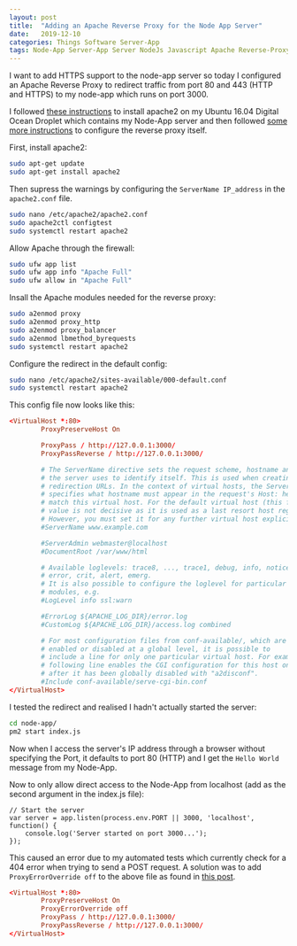 ```yaml
---
layout: post
title:  "Adding an Apache Reverse Proxy for the Node App Server"
date:   2019-12-10
categories: Things Software Server-App
tags: Node-App Server-App Server NodeJs Javascript Apache Reverse-Proxy
---
```


I want to add HTTPS support to the node-app server so today I configured an Apache Reverse Proxy to redirect traffic from port 80 and 443 (HTTP and HTTPS) to my node-app which runs on port 3000.

<!--more-->

I followed [these instructions][DO-LAMP] to install apache2 on my Ubuntu 16.04 Digital Ocean Droplet which contains my Node-App server and then followed [some more instructions][DO-instructions] to configure the reverse proxy itself.

First, install apache2:

```sh
sudo apt-get update
sudo apt-get install apache2
```

Then supress the warnings by configuring the `ServerName IP_address` in the `apache2.conf` file.

```sh
sudo nano /etc/apache2/apache2.conf
sudo apache2ctl configtest
sudo systemctl restart apache2
```

Allow Apache through the firewall:

```sh
sudo ufw app list
sudo ufw app info "Apache Full"
sudo ufw allow in "Apache Full"
```

Insall the Apache modules needed for the reverse proxy:

```sh
sudo a2enmod proxy
sudo a2enmod proxy_http
sudo a2enmod proxy_balancer
sudo a2enmod lbmethod_byrequests
sudo systemctl restart apache2
```

Configure the redirect in the default config:

```sh
sudo nano /etc/apache2/sites-available/000-default.conf
sudo systemctl restart apache2
```

This config file now looks like this:
```conf
<VirtualHost *:80>
        ProxyPreserveHost On

        ProxyPass / http://127.0.0.1:3000/
        ProxyPassReverse / http://127.0.0.1:3000/

        # The ServerName directive sets the request scheme, hostname and port that
        # the server uses to identify itself. This is used when creating
        # redirection URLs. In the context of virtual hosts, the ServerName
        # specifies what hostname must appear in the request's Host: header to
        # match this virtual host. For the default virtual host (this file) this
        # value is not decisive as it is used as a last resort host regardless.
        # However, you must set it for any further virtual host explicitly.
        #ServerName www.example.com

        #ServerAdmin webmaster@localhost
        #DocumentRoot /var/www/html

        # Available loglevels: trace8, ..., trace1, debug, info, notice, warn,
        # error, crit, alert, emerg.
        # It is also possible to configure the loglevel for particular
        # modules, e.g.
        #LogLevel info ssl:warn

        #ErrorLog ${APACHE_LOG_DIR}/error.log
        #CustomLog ${APACHE_LOG_DIR}/access.log combined

        # For most configuration files from conf-available/, which are
        # enabled or disabled at a global level, it is possible to
        # include a line for only one particular virtual host. For example the
        # following line enables the CGI configuration for this host only
        # after it has been globally disabled with "a2disconf".
        #Include conf-available/serve-cgi-bin.conf
</VirtualHost>
```

I tested the redirect and realised I hadn't actually started the server:

```sh
cd node-app/
pm2 start index.js
```

Now when I access the server's IP address through a browser without specifying the Port, it defaults to port 80 (HTTP) and I get the `Hello World` message from my Node-App.

Now to only allow direct access to the Node-App from localhost (add as the second argument in the index.js file):

```
// Start the server
var server = app.listen(process.env.PORT || 3000, 'localhost', function() {
    console.log('Server started on port 3000...');
});
```

This caused an error due to my automated tests which currently check for a 404 error when trying to send a POST request. A solution was to add `ProxyErrorOverride off` to the above file as found in [this post](https://stackoverflow.com/questions/55313408/apache-not-passing-through-404-error-from-api-behind-reverse-proxy).

```conf
<VirtualHost *:80>
        ProxyPreserveHost On
        ProxyErrorOverride off
        ProxyPass / http://127.0.0.1:3000/
        ProxyPassReverse / http://127.0.0.1:3000/
</VirtualHost>
```

[DO-instructions]: https://www.digitalocean.com/community/tutorials/how-to-use-apache-as-a-reverse-proxy-with-mod_proxy-on-ubuntu-16-04
[DO-LAMP]: https://www.digitalocean.com/community/tutorials/how-to-install-linux-apache-mysql-php-lamp-stack-on-ubuntu-16-04